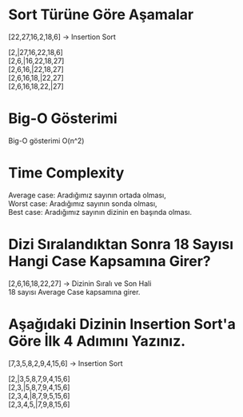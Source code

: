 # Sort Türüne Göre Aşamalar
[22,27,16,2,18,6] -> Insertion Sort

 [2,|27,16,22,18,6]  
 [2,6,|16,22,18,27]  
 [2,6,16,|22,18,27]  
 [2,6,16,18,|22,27]  
 [2,6,16,18,22,|27]  

# Big-O Gösterimi

 Big-O gösterimi O(n^2)

# Time Complexity
 Average case: Aradığımız sayının ortada olması,  
 Worst case: Aradığımız sayının sonda olması,  
 Best case: Aradığımız sayının dizinin en başında olması.  

# Dizi Sıralandıktan Sonra 18 Sayısı Hangi Case Kapsamına Girer?
 [2,6,16,18,22,27] -> Dizinin Sıralı ve Son Hali  
 18 sayısı Average Case kapsamına girer.

# Aşağıdaki Dizinin Insertion Sort'a Göre İlk 4 Adımını Yazınız.
[7,3,5,8,2,9,4,15,6] -> Insertion Sort

 [2,|3,5,8,7,9,4,15,6]  
 [2,3,|5,8,7,9,4,15,6]  
 [2,3,4,|8,7,9,5,15,6]  
 [2,3,4,5,|7,9,8,15,6]  


